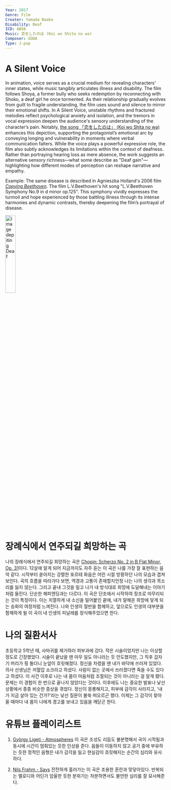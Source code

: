 ```yaml
---
Year: 2017
Genre: Film
Creater: Yamada Naoko
Disability: Deaf
ICD: AB56
Music: 恋をしたのは (Koi wo Shita no wa)
Composer: GODA
Type: J-pop
---
```


# A Silent Voice

In animation, voice serves as a crucial medium for revealing characters' inner states, while music tangibly articulates illness and disability. The film follows Shoya, a former bully who seeks redemption by reconnecting with Shoko, a deaf girl he once tormented. As their relationship gradually evolves from guilt to fragile understanding, the film uses sound and silence to mirror their emotional shifts. In A Silent Voice, unstable rhythms and fractured melodies reflect psychological anxiety and isolation, and the tremors in vocal expression deepen the audience's sensory understanding of the character’s pain. Notably, [the song 「恋をしたのは」 (Koi wo Shita no wa)](https://www.youtube.com/watch?v=sAzNLC1Lu7Q) enhances this depiction, supporting the protagonist’s emotional arc by conveying longing and vulnerability in moments where verbal communication falters. While the voice plays a powerful expressive role, the film also subtly acknowledges its limitations within the context of deafness. Rather than portraying hearing loss as mere absence, the work suggests an alternative sensory richness—what some describe as "Deaf gain"—highlighting how different modes of perception can reshape narrative and empathy.

Example: The same disease is described in Agnieszka Holland's 2006 film [*Copying Beethoven*](yoo_kyeongsoo.md). The film L.V.Beethoven's hit song "L.V.Beethoven Symphony No.9 in d minor op.125". This symphony vividly expresses the turmoil and hope experienced by those battling illness through its intense harmonies and dynamic contrasts, thereby deepening the film’s portrayal of disease.

<img src="./kim_chaemin_img.png" alt="image depiting Deaf" style="width:25%;" />

# 장례식에서 연주되길 희망하는 곡

나의 장례식에서 연주되길 희망하는 곡은 [Chopin: Scherzo No. 2 in B Flat Minor, Op. 31](https://youtu.be/OCUSalQf-jY?si=wvgbHsw-X0hcS-of)이다. 12살에 알게 되어 지금까지도 자주 듣는 이 곡은 나를 가장 잘 표현하는 음악 같다. 시작부터 쏟아지는 강렬한 포르테 화음은 어린 시절 방황하던 나의 모습과 겹쳐 보인다. 곡의 흐름을 따라가다 보면, 역경과 고통이 존재할지언정 나는 나의 생각과 목소리를 잃지 않는다. 그리고 끝내 그것을 밀고 나가 내 방식대로 희망에 도달해내는 이야기처럼 들린다. 단순한 해피엔딩과는 다르다. 이 곡은 단조에서 시작하여 장조로 마무리되는 것이 특징이다. 이는 치열하게 내 소신을 밀어붙인 끝에, 내가 말해온 희망에 닿게 되는 승화의 여정처럼 느껴진다. 나와 인생의 절반을 함께하고, 앞으로도 인생의 대부분을 함께하게 될 이 곡이 내 인생의 피날레를 장식해주었으면 한다.

# 나의 질환서사

초등학교 5학년 때, 사마귀를 제거하러 피부과에 갔다. 작은 시술이었지만 나는 이상할 정도로 긴장했었다. 시술이 끝났을 땐 아무 일도 아니라는 듯 안도했지만, 그 직후 갑자기 머리가 핑 돌더니 눈앞이 흐릿해졌다. 정신을 차렸을 땐 내가 바닥에 쓰러져 있었다. 의사 선생님은 저혈압 쇼크라고 하셨다. 사람이 없는 곳에서 쓰러졌다면 죽을 수도 있다고 하셨다. 이 사건 이후로 나는 내 몸이 마음처럼 조절되는 것이 아니라는 걸 알게 됐다.
문제는 이 경험이 한 번으로 끝나지 않았다는 것이다. 이후에도 나는 중요한 발표나 낯선 상황에서 종종 비슷한 증상을 겪었다. 정신이 몽롱해지고, 피부에 감각이 사라지고, '내가 지금 살아 있는 건가?'라는 낯선 질문이 불쑥 떠오르곤 했다. 이제는 그 감각이 찾아올 때마다 내 몸이 나에게 경고를 보내고 있음을 깨닫곤 한다.

# 유튜브 플레이리스트

1. [György Ligeti - Atmospheres](https://youtu.be/RCNzwdLwA8g?si=S2RfZuCMYgO6ZCkt)
이 곡은 조성도 리듬도 불분명해서 곡이 시작됨과 동시에 시간이 멈춰있는 듯한 인상을 준다. 음들이 이동하지 않고 공기 중에 부유하는 듯한 정적인 음형은 내가 감각을 잃고 현실감이 흐릿해지는 순간의 심리와 유사하다.

3. [Nils Frahm - Says](https://youtu.be/dIwwjy4slI8?si=0UXWVL8vuVtCc3Qx)
잔잔하게 흘러가는 이 곡은 조용한 혼란과 맞닿아있다. 반복되는 멜로디와 어딘가 암울한 듯한 분위기는 차분하면서도 불안한 심리를 잘 묘사해준다.
